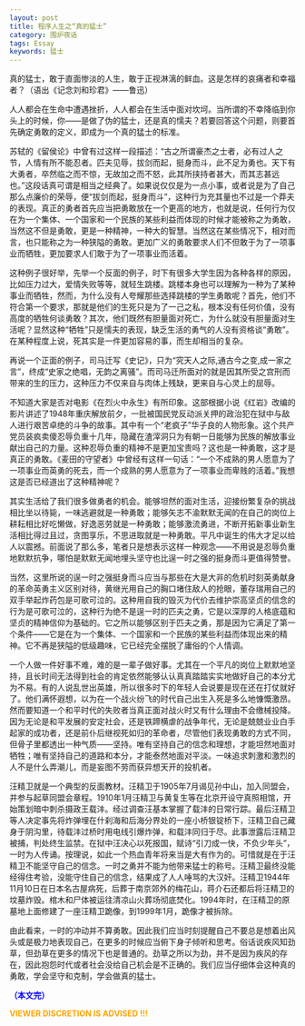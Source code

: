 ```yaml
---
layout: post
title: 程序人生之“真的猛士”
category: 围炉夜话
tags: Essay
keywords: 猛士
---
```


真的猛士，敢于直面惨淡的人生，敢于正视淋漓的鲜血。这是怎样的哀痛者和幸福者？（语出《记念刘和珍君》——鲁迅）

人人都会在生命中遭遇挫折，人人都会在生活中面对坎坷。当所谓的不幸降临到你头上的时候，你——是做了伪的猛士，还是真的懦夫？若要回答这个问题，则要首先确定勇敢的定义，即成为一个真的猛士的标准。

苏轼的《留侯论》中曾有过这样一段描述：“古之所谓豪杰之士者，必有过人之节，人情有所不能忍者。匹夫见辱，拔剑而起，挺身而斗，此不足为勇也。天下有大勇者，卒然临之而不惊，无故加之而不怒，此其所挟持者甚大，而其志甚远也。”这段话真可谓是相当之经典了。如果说仅仅是为一点小事，或者说是为了自己那么点廉价的荣辱，便“拔剑而起，挺身而斗”，这种行为充其量也不过是一个莽夫的表现。真正的勇者首先应当把勇敢放在一个更高的地方，也就是说，任何行为仅在为一个集体、一个国家和一个民族的某些利益而体现的时候才能被称之为勇敢，当然这不但是勇敢，更是一种精神，一种大的智慧。当然这在某些情况下，相对而言，也只能称之为一种狭隘的勇敢。更加广义的勇敢要求人们不但敢于为了一项事业而牺牲，更加要求人们敢于为了一项事业而活着。

这种例子很好举，先举一个反面的例子，时下有很多大学生因为各种各样的原因，比如压力过大，爱情失败等等，就轻生跳楼。跳楼本身也可以理解为一种为了某种事业而牺牲，然而，为什么没有人夸耀那些选择跳楼的学生勇敢呢？首先，他们不符合第一个要求，那就是他们的生死只是为了一己之私，根本没有任何价值，没有高度的牺牲何谈勇敢？其次，他们既然有胆量面对死亡，为什么就没有胆量面对生活呢？显然这种“牺牲”只是懦夫的表现，缺乏生活的勇气的人没有资格谈“勇敢”。在某种程度上说，死其实是一件更加容易的事，而生却相当的复杂。

再说一个正面的例子，司马迁写《史记》，只为“究天人之际,通古今之变,成一家之言”，终成“史家之绝唱，无韵之离骚”。而司马迁所面对的就是因其所受之宫刑而带来的生的压力，这种压力不仅来自与肉体上残缺，更来自与心灵上的屈辱。

不知道大家是否对电影《在烈火中永生》有所印象。这部根据小说《红岩》改编的影片讲述了1948年重庆解放前夕，一批被国民党反动派关押的政治犯在狱中与敌人进行艰苦卓绝的斗争的故事。其中有一个“老疯子”华子良的人物形象。这个共产党员装疯卖傻忍辱负重十几年，隐藏在渣滓洞只为有朝一日能够为民族的解放事业献出自己的力量。这种忍辱负重的精神不是更加宝贵吗？这也是一种勇敢，这才是真正的勇敢。《麦田的守望者》中曾经有这样一句话：“一个不成熟的男人愿意为了一项事业而英勇的死去，而一个成熟的男人愿意为了一项事业而卑贱的活着。”我想这是否已经道出了这种精神呢？

其实生活给了我们很多做勇者的机会。能够坦然的面对生活，迎接纷繁复杂的挑战相比坐以待毙，一味逃避就是一种勇敢；能够矢志不渝默默无闻的在自己的岗位上耕耘相比好吃懒做，好逸恶劳就是一种勇敢；能够激流勇进，不断开拓新事业新生活相比得过且过，贪图享乐，不思进取就是一种勇敢。平凡中诞生的伟大才足以给人以震撼。前面说了那么多，笔者只是想表示这样一种观念——不用说是忍辱负重地默默抗争，哪怕是默默无闻地埋头坚守也比逞一时之强的挺身而斗更值得赞誉。

当然，这里所说的逞一时之强挺身而斗应当与那些在大是大非的危机时刻英勇献身的革命英勇主义区别对待，黄继光用自己的胸口堵住敌人的抢眼，董存瑞用自己的双手举起炸药包是可歌可泣的。这种用自我的毁灭为代价去维护崇高坚贞的信念的行为是可歌可泣的，这种行为绝不是逞一时的匹夫之勇，它是以深厚的人格底蕴和坚贞的精神信仰为基础的。它之所以能够区别于匹夫之勇，那是因为它满足了第一个条件——它是在为一个集体、一个国家和一个民族的某些利益而体现出来的精神。它不再是狭隘的低级趣味，它已经完全摆脱了庸俗的个人情调。

一个人做一件好事不难，难的是一辈子做好事。尤其在一个平凡的岗位上默默地坚持，且长时间无法得到社会的肯定依然能够认认真真踏踏实实地做好自己的本分尤为不易。有的人说乱世出英雄，所以很多时下的年轻人会说要是现在还在打仗就好了。他们满怀遐想，以为在一个战火纷飞的时代自己出生入死是多么地慷慨激昂。然而要知道一个和平时代的失败者当真正面对战火时又有什么理由不会缴械投降。因为无论是和平发展的安定社会，还是铁蹄横虐的战争年代，无论是兢兢业业白手起家的成功者，还是前仆后继视死如归的革命者，尽管他们表现勇敢的方式不同，但骨子里都透出一种气质——坚持。唯有坚持自己的信念和理想，才能坦然地面对牺牲；唯有坚持自己的道路和本分，才能泰然地面对平淡。一味追求刺激和激烈的人不是什么弄潮儿，而是妄图不劳而获异想天开的投机者。

汪精卫就是一个典型的反面教材。汪精卫于1905年7月谒见孙中山，加入同盟会，并参与起草同盟会章程。1910年1月汪精卫与黄复生等在北京开设守真照相馆，开始策划暗中刺杀摄政王载沣。经过调查汪基本掌握了载沣的日常行踪。最后汪精卫等人决定事先将炸弹埋在什刹海和后海分界处的一座小桥银锭桥下，汪精卫自己藏身于阴沟里，待载沣过桥时用电线引爆炸弹，和载沣同归于尽。此事泄露后汪精卫被捕，判处终生监禁。在狱中汪决心以死报国，赋诗“引刀成一快，不负少年头”，一时为人传诵。按理说，如此一个热血青年将来当是大有作为的。可惜就是在于汪精卫不能坚守自己的信念。一时之勇并不能为他带来猛士的称号。汪精卫最终没能经得住考验，没能守住自己的信念，结果成了人人唾骂的大汉奸。汪精卫1944年11月10日在日本名古屋病死，后葬于南京郊外的梅花山，蒋介石还都后将汪精卫的坟墓炸毁。棺木和尸体被运往清凉山火葬场彻底焚化。1994年时，在汪精卫的原墓地上面修建了一座汪精卫跪像，到1999年1月，跪像才被拆除。

由此看来，一时的冲动并不算勇敢。因此我们应当时刻提醒自己不要总是想着出风头或是极力地表现自己，在更多的时候应当俯下身子倾听和思考。俗话说疾风知劲草，但劲草在更多的情况下也是普通的。劲草之所以为劲，并不是因为疾风的存在，因此抱怨时代或者社会没给自己机会是不正确的。我们应当仔细体会这种真的勇敢，学会坚守和克制，学会做真的猛士。


<span style="color:blue">**（本文完）**</span>

**<span style="color:Orange"> VIEWER DISCRETION IS ADVISED !!! </span>**
